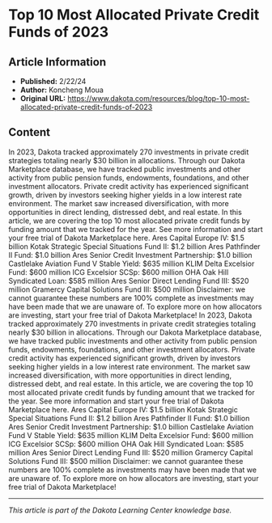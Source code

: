 # Top 10 Most Allocated Private Credit Funds of 2023

## Article Information
- **Published:** 2/22/24
- **Author:** Koncheng Moua
- **Original URL:** https://www.dakota.com/resources/blog/top-10-most-allocated-private-credit-funds-of-2023

## Content

In 2023, Dakota tracked approximately 270 investments in private credit strategies totaling nearly $30 billion in allocations. Through our Dakota Marketplace database, we have tracked public investments and other activity from public pension funds, endowments, foundations, and other investment allocators. Private credit activity has experienced significant growth, driven by investors seeking higher yields in a low interest rate environment. The market saw increased diversification, with more opportunities in direct lending, distressed debt, and real estate. In this article, we are covering the top 10 most allocated private credit funds by funding amount that we tracked for the year. See more information and start your free trial of Dakota Marketplace here. Ares Capital Europe IV: $1.5 billion Kotak Strategic Special Situations Fund II: $1.2 billion Ares Pathfinder II Fund: $1.0 billion Ares Senior Credit Investment Partnership: $1.0 billion Castlelake Aviation Fund V Stable Yield: $635 million KLIM Delta Excelsior Fund: $600 million ICG Excelsior SCSp: $600 million OHA Oak Hill Syndicated Loan: $585 million Ares Senior Direct Lending Fund III: $520 million Gramercy Capital Solutions Fund III: $500 million Disclaimer: we cannot guarantee these numbers are 100% complete as investments may have been made that we are unaware of. To explore more on how allocators are investing, start your free trial of Dakota Marketplace! In 2023, Dakota tracked approximately 270 investments in private credit strategies totaling nearly $30 billion in allocations. Through our Dakota Marketplace database, we have tracked public investments and other activity from public pension funds, endowments, foundations, and other investment allocators. Private credit activity has experienced significant growth, driven by investors seeking higher yields in a low interest rate environment. The market saw increased diversification, with more opportunities in direct lending, distressed debt, and real estate. In this article, we are covering the top 10 most allocated private credit funds by funding amount that we tracked for the year. See more information and start your free trial of Dakota Marketplace here. Ares Capital Europe IV: $1.5 billion Kotak Strategic Special Situations Fund II: $1.2 billion Ares Pathfinder II Fund: $1.0 billion Ares Senior Credit Investment Partnership: $1.0 billion Castlelake Aviation Fund V Stable Yield: $635 million KLIM Delta Excelsior Fund: $600 million ICG Excelsior SCSp: $600 million OHA Oak Hill Syndicated Loan: $585 million Ares Senior Direct Lending Fund III: $520 million Gramercy Capital Solutions Fund III: $500 million Disclaimer: we cannot guarantee these numbers are 100% complete as investments may have been made that we are unaware of. To explore more on how allocators are investing, start your free trial of Dakota Marketplace!

---

*This article is part of the Dakota Learning Center knowledge base.*
